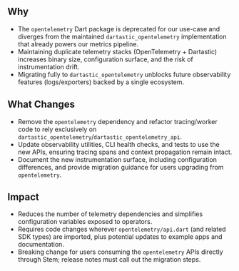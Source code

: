 ## Why
- The `opentelemetry` Dart package is deprecated for our use-case and diverges from the maintained `dartastic_opentelemetry` implementation that already powers our metrics pipeline.
- Maintaining duplicate telemetry stacks (OpenTelemetry + Dartastic) increases binary size, configuration surface, and the risk of instrumentation drift.
- Migrating fully to `dartastic_opentelemetry` unblocks future observability features (logs/exporters) backed by a single ecosystem.

## What Changes
- Remove the `opentelemetry` dependency and refactor tracing/worker code to rely exclusively on `dartastic_opentelemetry`/`dartastic_opentelemetry_api`.
- Update observability utilities, CLI health checks, and tests to use the new APIs, ensuring tracing spans and context propagation remain intact.
- Document the new instrumentation surface, including configuration differences, and provide migration guidance for users upgrading from `opentelemetry`.

## Impact
- Reduces the number of telemetry dependencies and simplifies configuration variables exposed to operators.
- Requires code changes wherever `opentelemetry/api.dart` (and related SDK types) are imported, plus potential updates to example apps and documentation.
- Breaking change for users consuming the `opentelemetry` APIs directly through Stem; release notes must call out the migration steps.
